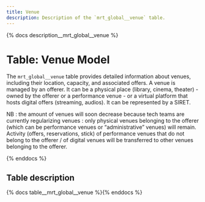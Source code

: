 ```yaml
---
title: Venue
description: Description of the `mrt_global__venue` table.
---
```


{% docs description__mrt_global__venue %}

# Table: Venue Model

The `mrt_global__venue` table provides detailed information about venues, including their location, capacity, and associated offers.
A venue is managed by an offerer. It can be a physical place (library, cinema, theater) - owned by the offerer or a performance venue -  or a virtual platform that hosts digital offers (streaming, audios).
It can be represented by a SIRET.

NB : the amount of venues will soon decrease because tech teams are currently regularizing venues : only physical venues belonging to the offerer (which can be performance venues or “administrative” venues) will remain. Activity (offers, reservations, stick) of performance venues that do not belong to the offerer / of digital venues will be transferred to other venues belonging to the offerer.

{% enddocs %}

## Table description

{% docs table__mrt_global__venue  %}{% enddocs %}
